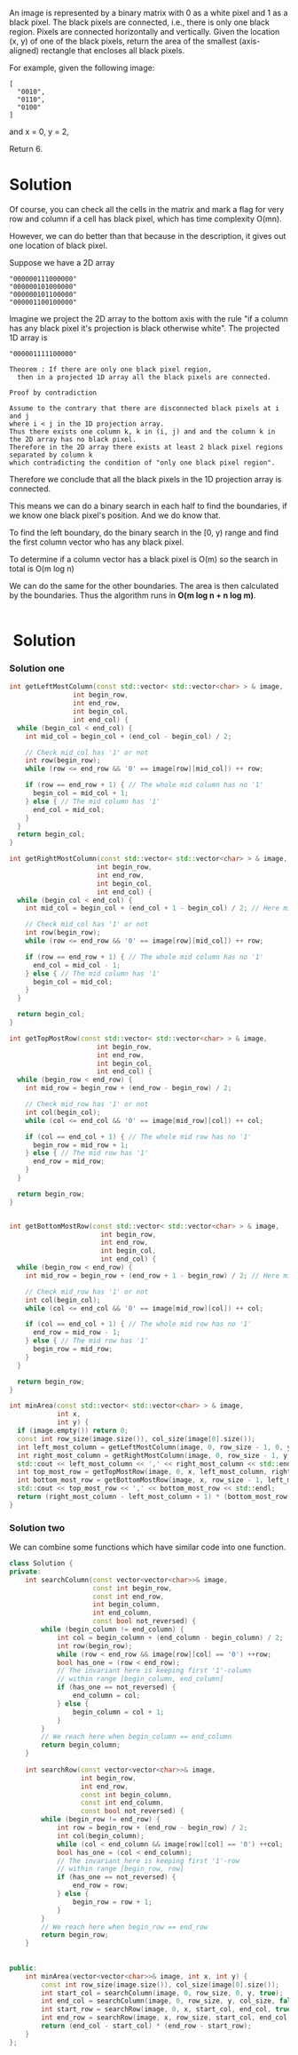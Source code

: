 
An image is represented by a binary matrix with 0 as a white pixel and 1 as a black pixel. The black pixels are connected, i.e., there is only one black region. Pixels are connected horizontally and vertically. Given the location (x, y) of one of the black pixels, return the area of the smallest (axis-aligned) rectangle that encloses all black pixels.

For example, given the following image:

```
[
  "0010",
  "0110",
  "0100"
]
```

and x = 0, y = 2,

 

Return 6.

# Solution

Of course, you can check all the cells in the matrix and mark a flag for very row and column if a cell has black pixel, which has time complexity O(mn).

However, we can do better than that because in the description, it gives out one location of black pixel.

Suppose we have a 2D array

```
"000000111000000"
"000000101000000"
"000000101100000"
"000001100100000"
```

Imagine we project the 2D array to the bottom axis with the rule "if a column has any black pixel it's projection is black otherwise white". The projected 1D array is

``` "000001111100000"  ```

```
Theorem : If there are only one black pixel region, 
  then in a projected 1D array all the black pixels are connected.

Proof by contradiction

Assume to the contrary that there are disconnected black pixels at i and j 
where i < j in the 1D projection array. 
Thus there exists one column k, k in (i, j) and and the column k in the 2D array has no black pixel. 
Therefore in the 2D array there exists at least 2 black pixel regions separated by column k 
which contradicting the condition of "only one black pixel region".
```  

Therefore we conclude that all the black pixels in the 1D projection array is connected.
  
This means we can do a binary search in each half to find the boundaries, if we know one black pixel's position. And we do know that.

To find the left boundary, do the binary search in the [0, y) range and find the first column vector who has any black pixel.

To determine if a column vector has a black pixel is O(m) so the search in total is O(m log n)

We can do the same for the other boundaries. The area is then calculated by the boundaries.
Thus the algorithm runs in __O(m log n + n log m)__.  
  
#  Solution

### Solution one

```cpp
int getLeftMostColumn(const std::vector< std::vector<char> > & image,
                int begin_row,
                int end_row,
                int begin_col,
                int end_col) {
  while (begin_col < end_col) {
    int mid_col = begin_col + (end_col - begin_col) / 2;

    // Check mid_col has '1' or not
    int row(begin_row);
    while (row <= end_row && '0' == image[row][mid_col]) ++ row;

    if (row == end_row + 1) { // The whole mid column has no '1'
      begin_col = mid_col + 1;
    } else { // The mid column has '1'
      end_col = mid_col;
    }
  }
  return begin_col;
}

int getRightMostColumn(const std::vector< std::vector<char> > & image,
                      int begin_row,
                      int end_row,
                      int begin_col,
                      int end_col) {
  while (begin_col < end_col) {
    int mid_col = begin_col + (end_col + 1 - begin_col) / 2; // Here mid_col is end_col inclination

    // Check mid_col has '1' or not
    int row(begin_row);
    while (row <= end_row && '0' == image[row][mid_col]) ++ row;

    if (row == end_row + 1) { // The whole mid column has no '1'
      end_col = mid_col - 1;
    } else { // The mid column has '1'
      begin_col = mid_col;
    }
  }

  return begin_col;
}

int getTopMostRow(const std::vector< std::vector<char> > & image,
                      int begin_row,
                      int end_row,
                      int begin_col,
                      int end_col) {
  while (begin_row < end_row) {
    int mid_row = begin_row + (end_row - begin_row) / 2;

    // Check mid_row has '1' or not
    int col(begin_col);
    while (col <= end_col && '0' == image[mid_row][col]) ++ col;

    if (col == end_col + 1) { // The whole mid row has no '1'
      begin_row = mid_row + 1;
    } else { // The mid row has '1'
      end_row = mid_row;
    }
  }

  return begin_row;
}


int getBottomMostRow(const std::vector< std::vector<char> > & image,
                       int begin_row,
                       int end_row,
                       int begin_col,
                       int end_col) {
  while (begin_row < end_row) {
    int mid_row = begin_row + (end_row + 1 - begin_row) / 2; // Here mid_row is end_row inclination

    // Check mid_row has '1' or not
    int col(begin_col);
    while (col <= end_col && '0' == image[mid_row][col]) ++ col;

    if (col == end_col + 1) { // The whole mid row has no '1'
      end_row = mid_row - 1;
    } else { // The mid row has '1'
      begin_row = mid_row;
    }
  }

  return begin_row;
}

int minArea(const std::vector< std::vector<char> > & image,
            int x,
            int y) {
  if (image.empty()) return 0;
  const int row_size(image.size()), col_size(image[0].size());
  int left_most_column = getLeftMostColumn(image, 0, row_size - 1, 0, y);
  int right_most_column = getRightMostColumn(image, 0, row_size - 1, y, col_size - 1);
  std::cout << left_most_column << ',' << right_most_column << std::endl;
  int top_most_row = getTopMostRow(image, 0, x, left_most_column, right_most_column);
  int bottom_most_row = getBottomMostRow(image, x, row_size - 1, left_most_column, right_most_column);
  std::cout << top_most_row << ',' << bottom_most_row << std::endl;
  return (right_most_column - left_most_column + 1) * (bottom_most_row - top_most_row + 1);
}

```
                                                        
### Solution two

We can combine some functions which have similar code into one function. 

```cpp
class Solution {
private:
    int searchColumn(const vector<vector<char>>& image,
                     const int begin_row,
                     const int end_row,
                     int begin_column,
                     int end_column,
                     const bool not_reversed) {
        while (begin_column != end_column) {
            int col = begin_column + (end_column - begin_column) / 2;
            int row(begin_row);
            while (row < end_row && image[row][col] == '0') ++row;
            bool has_one = (row < end_row);
            // The invariant here is keeping first '1'-column
            // within range [begin_column, end_column]
            if (has_one == not_reversed) {
                end_column = col;
            } else {
                begin_column = col + 1;
            }
        }
        // We reach here when begin_column == end_column
        return begin_column;
    }
    
    int searchRow(const vector<vector<char>>& image,
                  int begin_row,
                  int end_row,
                  const int begin_column,
                  const int end_column,
                  const bool not_reversed) {
        while (begin_row != end_row) {
            int row = begin_row + (end_row - begin_row) / 2;
            int col(begin_column);
            while (col < end_column && image[row][col] == '0') ++col;
            bool has_one = (col < end_column);
            // The invariant here is keeping first '1'-row
            // within range [begin_row, row]
            if (has_one == not_reversed) {
                end_row = row;
            } else {
                begin_row = row + 1;
            }
        }
        // We reach here when begin_row == end_row
        return begin_row;
    }
    
                             
public:
    int minArea(vector<vector<char>>& image, int x, int y) {
        const int row_size(image.size()), col_size(image[0].size());
        int start_col = searchColumn(image, 0, row_size, 0, y, true);
        int end_col = searchColumn(image, 0, row_size, y, col_size, false);
        int start_row = searchRow(image, 0, x, start_col, end_col, true);
        int end_row = searchRow(image, x, row_size, start_col, end_col, false);
        return (end_col - start_col) * (end_row - start_row);
    }
};
```


